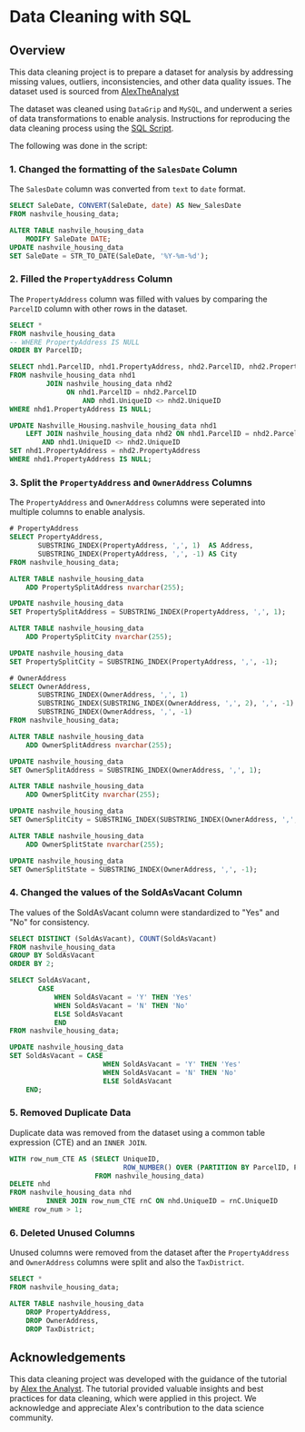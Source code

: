 # Data Cleaning with SQL

## Overview

This data cleaning project is to prepare a dataset for analysis by addressing missing values, outliers, inconsistencies, and other data quality issues. The dataset used is sourced from [AlexTheAnalyst](https://github.com/AlexTheAnalyst/PortfolioProjects/blob/main/Nashville%20Housing%20Data%20for%20Data%20Cleaning.xlsx)

The dataset was cleaned using `DataGrip` and `MySQL`, and underwent a series of data transformations to enable analysis. Instructions for reproducing the data cleaning process using the [SQL Script](./nasheville_housing.sql).

The following was done in the script:

### 1. Changed the formatting of the `SalesDate` Column

The `SalesDate` column was converted from `text` to `date` format.

```sql
SELECT SaleDate, CONVERT(SaleDate, date) AS New_SalesDate
FROM nashvile_housing_data;

ALTER TABLE nashvile_housing_data
    MODIFY SaleDate DATE;
UPDATE nashvile_housing_data
SET SaleDate = STR_TO_DATE(SaleDate, '%Y-%m-%d');
```

### 2. Filled the `PropertyAddress` Column

The `PropertyAddress` column was filled with values by comparing the `ParcelID` column with other rows in the dataset.

```sql
SELECT *
FROM nashvile_housing_data
-- WHERE PropertyAddress IS NULL
ORDER BY ParcelID;

SELECT nhd1.ParcelID, nhd1.PropertyAddress, nhd2.ParcelID, nhd2.PropertyAddress
FROM nashvile_housing_data nhd1
         JOIN nashvile_housing_data nhd2
              ON nhd1.ParcelID = nhd2.ParcelID
                  AND nhd1.UniqueID <> nhd2.UniqueID
WHERE nhd1.PropertyAddress IS NULL;

UPDATE Nashville_Housing.nashvile_housing_data nhd1
    LEFT JOIN nashvile_housing_data nhd2 ON nhd1.ParcelID = nhd2.ParcelID
        AND nhd1.UniqueID <> nhd2.UniqueID
SET nhd1.PropertyAddress = nhd2.PropertyAddress
WHERE nhd1.PropertyAddress IS NULL;
```

### 3. Split the `PropertyAddress` and `OwnerAddress` Columns

The `PropertyAddress` and `OwnerAddress` columns were seperated into multiple columns to enable analysis.

```sql
# PropertyAddress
SELECT PropertyAddress,
       SUBSTRING_INDEX(PropertyAddress, ',', 1)  AS Address,
       SUBSTRING_INDEX(PropertyAddress, ',', -1) AS City
FROM nashvile_housing_data;

ALTER TABLE nashvile_housing_data
    ADD PropertySplitAddress nvarchar(255);

UPDATE nashvile_housing_data
SET PropertySplitAddress = SUBSTRING_INDEX(PropertyAddress, ',', 1);

ALTER TABLE nashvile_housing_data
    ADD PropertySplitCity nvarchar(255);

UPDATE nashvile_housing_data
SET PropertySplitCity = SUBSTRING_INDEX(PropertyAddress, ',', -1);
```

```sql
# OwnerAddress
SELECT OwnerAddress,
       SUBSTRING_INDEX(OwnerAddress, ',', 1)                           AS Address,
       SUBSTRING_INDEX(SUBSTRING_INDEX(OwnerAddress, ',', 2), ',', -1) AS City,
       SUBSTRING_INDEX(OwnerAddress, ',', -1)                          AS State
FROM nashvile_housing_data;

ALTER TABLE nashvile_housing_data
    ADD OwnerSplitAddress nvarchar(255);

UPDATE nashvile_housing_data
SET OwnerSplitAddress = SUBSTRING_INDEX(OwnerAddress, ',', 1);

ALTER TABLE nashvile_housing_data
    ADD OwnerSplitCity nvarchar(255);

UPDATE nashvile_housing_data
SET OwnerSplitCity = SUBSTRING_INDEX(SUBSTRING_INDEX(OwnerAddress, ',', 2), ',', -1);

ALTER TABLE nashvile_housing_data
    ADD OwnerSplitState nvarchar(255);

UPDATE nashvile_housing_data
SET OwnerSplitState = SUBSTRING_INDEX(OwnerAddress, ',', -1);
```

### 4. Changed the values of the SoldAsVacant Column

The values of the SoldAsVacant column were standardized to "Yes" and "No" for consistency.

```sql
SELECT DISTINCT (SoldAsVacant), COUNT(SoldAsVacant)
FROM nashvile_housing_data
GROUP BY SoldAsVacant
ORDER BY 2;

SELECT SoldAsVacant,
       CASE
           WHEN SoldAsVacant = 'Y' THEN 'Yes'
           WHEN SoldAsVacant = 'N' THEN 'No'
           ELSE SoldAsVacant
           END
FROM nashvile_housing_data;

UPDATE nashvile_housing_data
SET SoldAsVacant = CASE
                       WHEN SoldAsVacant = 'Y' THEN 'Yes'
                       WHEN SoldAsVacant = 'N' THEN 'No'
                       ELSE SoldAsVacant
    END;
```

### 5. Removed Duplicate Data

Duplicate data was removed from the dataset using a common table expression (CTE) and an `INNER JOIN`.

```sql
WITH row_num_CTE AS (SELECT UniqueID,
                            ROW_NUMBER() OVER (PARTITION BY ParcelID, PropertyAddress, SalePrice, SaleDate, LegalReference ORDER BY UniqueID) AS row_num
                     FROM nashvile_housing_data)
DELETE nhd
FROM nashvile_housing_data nhd
         INNER JOIN row_num_CTE rnC ON nhd.UniqueID = rnC.UniqueID
WHERE row_num > 1;
```

### 6. Deleted Unused Columns

Unused columns were removed from the dataset after the `PropertyAddress` and `OwnerAddress` columns were split and also the `TaxDistrict`.

```sql
SELECT *
FROM nashvile_housing_data;

ALTER TABLE nashvile_housing_data
    DROP PropertyAddress,
    DROP OwnerAddress,
    DROP TaxDistrict;
```

## Acknowledgements

This data cleaning project was developed with the guidance of the tutorial by [Alex the Analyst](https://www.youtube.com/channel/UC7cs8q-gJRlGwj4A8OmCmXg). The tutorial provided valuable insights and best practices for data cleaning, which were applied in this project. We acknowledge and appreciate Alex's contribution to the data science community.
